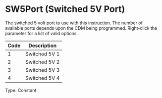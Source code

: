 # SW5Port (Switched 5V Port)

The switched 5 volt port to use with this instruction. The number of available ports depends upon the CDM being programmed. Right-click the parameter for a list of valid options.

| Code | Description   |
| ---- | ------------- |
| 1    | Switched 5V 1 |
| 2    | Switched 5V 2 |
| 3    | Switched 5V 3 |
| 4    | Switched 5V 4 |

Type: Constant
